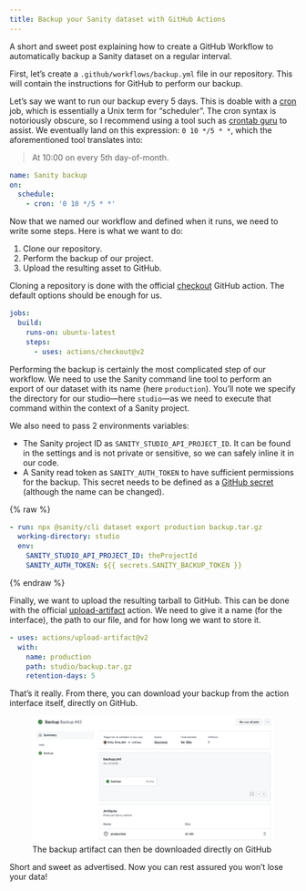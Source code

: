 ```yaml
---
title: Backup your Sanity dataset with GitHub Actions
---
```


A short and sweet post explaining how to create a GitHub Workflow to automatically backup a Sanity dataset on a regular interval.

First, let’s create a `.github/workflows/backup.yml` file in our repository. This will contain the instructions for GitHub to perform our backup.

Let’s say we want to run our backup every 5 days. This is doable with a [cron](https://en.wikipedia.org/wiki/Cron) job, which is essentially a Unix term for “scheduler”. The cron syntax is notoriously obscure, so I recommend using a tool such as [crontab guru](https://crontab.guru/) to assist. We eventually land on this expression: `0 10 */5 * *`, which the aforementioned tool translates into:

> At 10:00 on every 5th day-of-month.

```yaml
name: Sanity backup
on:
  schedule:
    - cron: '0 10 */5 * *'
```

Now that we named our workflow and defined when it runs, we need to write some steps. Here is what we want to do:

1. Clone our repository.
2. Perform the backup of our project.
3. Upload the resulting asset to GitHub.

Cloning a repository is done with the official [checkout](https://github.com/actions/checkout) GitHub action. The default options should be enough for us.

```yml
jobs:
  build:
    runs-on: ubuntu-latest
    steps:
      - uses: actions/checkout@v2
```

Performing the backup is certainly the most complicated step of our workflow. We need to use the Sanity command line tool to perform an export of our dataset with its name (here `production`). You’ll note we specify the directory for our studio—here `studio`—as we need to execute that command within the context of a Sanity project.

We also need to pass 2 environments variables:

- The Sanity project ID as `SANITY_STUDIO_API_PROJECT_ID`. It can be found in the settings and is not private or sensitive, so we can safely inline it in our code.
- A Sanity read token as `SANITY_AUTH_TOKEN` to have sufficient permissions for the backup. This secret needs to be defined as a [GitHub secret](https://docs.github.com/en/actions/security-guides/encrypted-secrets) (although the name can be changed).

{% raw %}

```yaml
- run: npx @sanity/cli dataset export production backup.tar.gz
  working-directory: studio
  env:
    SANITY_STUDIO_API_PROJECT_ID: theProjectId
    SANITY_AUTH_TOKEN: ${{ secrets.SANITY_BACKUP_TOKEN }}
```

{% endraw %}

Finally, we want to upload the resulting tarball to GitHub. This can be done with the official [upload-artifact](https://github.com/actions/upload-artifact) action. We need to give it a name (for the interface), the path to our file, and for how long we want to store it.

```yaml
- uses: actions/upload-artifact@v2
  with:
    name: production
    path: studio/backup.tar.gz
    retention-days: 5
```

That’s it really. From there, you can download your backup from the action interface itself, directly on GitHub.

<figure class="figure">
<img src="/assets/images/backup-your-sanity-dataset-with-github-actions/backup.png" alt="Screenshot of the page of a successful backup run, showing details about the run as well as the exported dataset which can be downloaded again" />
<figcaption>The backup artifact can then be downloaded directly on GitHub</figcaption>
</figure>

Short and sweet as advertised. Now you can rest assured you won’t lose your data!

